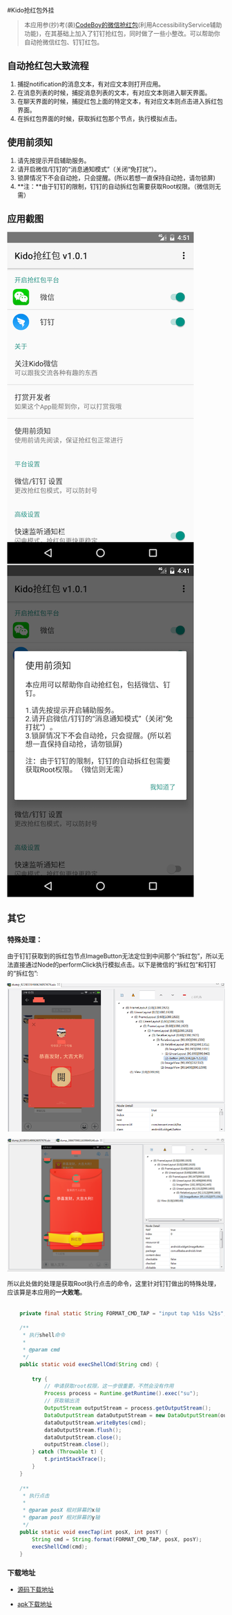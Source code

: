 #Kido抢红包外挂

> 本应用参(抄)考(袭)[CodeBoy的微信抢红包](https://github.com/lendylongli/qianghongbao)(利用AccessibilityService辅助功能)，在其基础上加入了钉钉抢红包，同时做了一些小整改。可以帮助你自动抢微信红包、钉钉红包。

## 自动抢红包大致流程

 1. 捕捉notification的消息文本，有对应文本则打开应用。
 2. 在消息列表的时候，捕捉消息列表的文本，有对应文本则进入聊天界面。
 3. 在聊天界面的时候，捕捉红包上面的特定文本，有对应文本则点击进入拆红包界面。
 4. 在拆红包界面的时候，获取拆红包那个节点，执行模拟点击。

## 使用前须知

 1. 请先按提示开启辅助服务。
 2. 请开启微信/钉钉的“消息通知模式”（关闭“免打扰”）。
 3. 锁屏情况下不会自动抢，只会提醒。(所以若想一直保持自动抢，请勿锁屏)
 4. **注：**由于钉钉的限制，钉钉的自动拆红包需要获取Root权限。（微信则无需）

## 应用截图

![App主界面](app_main.png)
![App使用前须知](app_mustknow.png)

## 其它
### 特殊处理：

由于钉钉获取到的拆红包节点ImageButton无法定位到中间那个“拆红包”，所以无法直接通过Node的performClick执行模拟点击。以下是微信的“拆红包”和钉钉的“拆红包”:

![微信拆红包节点](chai_wechat.png)

![钉钉拆红包节点](chai_dingtalk.png)



所以此处做的处理是获取Root执行点击的命令，这里针对钉钉做出的特殊处理，应该算是本应用的**一大败笔**。

```java

    private final static String FORMAT_CMD_TAP = "input tap %1$s %2$s";

    /**
     * 执行shell命令
     *
     * @param cmd
     */
    public static void execShellCmd(String cmd) {

        try {
            // 申请获取root权限，这一步很重要，不然会没有作用
            Process process = Runtime.getRuntime().exec("su");
            // 获取输出流
            OutputStream outputStream = process.getOutputStream();
            DataOutputStream dataOutputStream = new DataOutputStream(outputStream);
            dataOutputStream.writeBytes(cmd);
            dataOutputStream.flush();
            dataOutputStream.close();
            outputStream.close();
        } catch (Throwable t) {
            t.printStackTrace();
        }
    }

    /**
     * 执行点击
     *
     * @param posX 相对屏幕的x轴
     * @param posY 相对屏幕的y轴
     */
    public static void execTap(int posX, int posY) {
        String cmd = String.format(FORMAT_CMD_TAP, posX, posY);
        execShellCmd(cmd);
    }

```

### 下载地址

 - [源码下载地址](https://github.com/xuguobiao/KidoQHB)
 
 - [apk下载地址](https://www.pgyer.com/kido_qhb)

